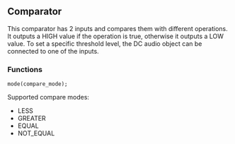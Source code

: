 ## Comparator
This comparator has 2 inputs and compares them with different operations. It outputs a HIGH value if the operation is true, otherwise it outputs a LOW value. To set a specific threshold level, the DC audio object can be connected to one of the inputs.

### Functions
``mode(compare_mode);``

Supported compare modes:
* LESS
* GREATER
* EQUAL
* NOT_EQUAL


